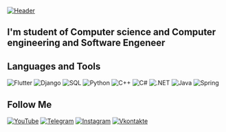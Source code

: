 [![Header](https://github.com/den4ik12/den4ik12/blob/master/assets/Header.gif?raw=true)](https://vk.com/id177283702)

## I'm student of Computer science and Computer engineering and Software Engeneer


## Languages and Tools
![Flutter](https://img.shields.io/badge/-Flutter-090909?style=for-the-badge&logo=flutter&logoColor=71c4f6)
![Django](https://img.shields.io/badge/-Django-090909?style=for-the-badge&logo=django&logoColor=white)
![SQL](https://img.shields.io/badge/-SQL-090909?style=for-the-badge&logo=mysql&logoColor=blue)
![Python](https://img.shields.io/badge/-Python-090909?style=for-the-badge&logo=appveyor&logoColor=ffe56c)
![C++](https://img.shields.io/badge/-C++-090909?style=for-the-badge&logo=C%2b%2b&logoColor=5d8dbd)
![C#](https://img.shields.io/badge/-C%23-090909?style=for-the-badge&logo=C%2b%2b&logoColor=a63abf)
![.NET](https://img.shields.io/badge/-FRAMEWORK-090909?style=for-the-badge&logo=.net&logoColor=white)
![Java](https://img.shields.io/badge/-Java-090909?style=for-the-badge&logo=java&logoColor=yellow)
![Spring](https://img.shields.io/badge/-Spring-090909?style=for-the-badge&logo=spring&logoColor=green)

## Follow Me
[![YouTube](https://img.shields.io/badge/-YouTube-090909?style=for-the-badge&logo=youtube&logoColor=red)](https://www.youtube.com/channel/UCabp_hY_3a9VHLy-35j84lA)
[![Telegram](https://img.shields.io/badge/-Telegram-090909?style=for-the-badge&logo=telegram&logoColor=white)](https://t.me/StifMasterg)
[![Instagram](https://img.shields.io/badge/-Instagram-090909?style=for-the-badge&logo=instagram&logoColor=pink)](https://instagram.com/denis_volodn)
[![Vkontakte](https://img.shields.io/badge/-VKONTAKTE-090909?style=for-the-badge&logo=vk&logoColor=blue)](https://vk.com/id177283702)
